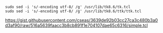 ```
sudo sed -i 's/-encoding utf-8/ /g' /usr/lib/tk8.6/tk.tcl
sudo sed -i 's/-encoding utf-8/ /g' /usr/lib/tk8.6/ttk/ttk.tcl
```
https://gist.githubusercontent.com/cseas/3639de92b03cc27ca3c480b3a0d3af90/raw/516a5639faacc3b8cb891f1e704107dae65c6316/simple.tcl
